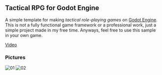 ## Tactical RPG for Godot Engine

A simple template for making <i>tactical role-playing games</i> on [Godot Engine](https://godotengine.org/).
This is not a fully functional game framework or a professional work, just a simple project made in my free time. 
Anyways, feel free to use this sample in your own game.

[Video](https://www.youtube.com/watch?v=j0ov4zGUp68)

### Pictures
![01](https://i.ibb.co/f29Ppgw/001.png)
![02](https://i.ibb.co/T8mqpGT/002.png)
